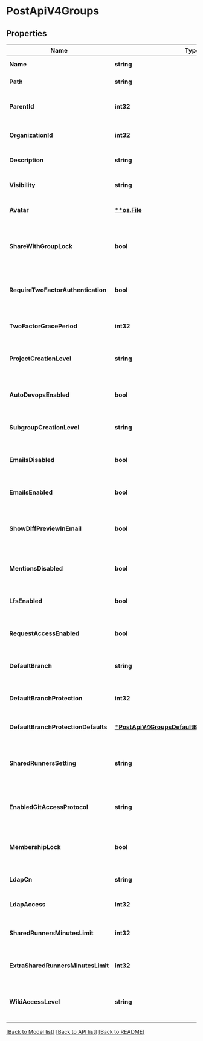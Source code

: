 # PostApiV4Groups

## Properties
Name | Type | Description | Notes
------------ | ------------- | ------------- | -------------
**Name** | **string** | The name of the group | [default to null]
**Path** | **string** | The path of the group | [default to null]
**ParentId** | **int32** | The parent group id for creating nested group | [optional] [default to null]
**OrganizationId** | **int32** | The organization id for the group | [optional] [default to null]
**Description** | **string** | The description of the group | [optional] [default to null]
**Visibility** | **string** | The visibility of the group | [optional] [default to null]
**Avatar** | [****os.File**](*os.File.md) | Avatar image for the group | [optional] [default to null]
**ShareWithGroupLock** | **bool** | Prevent sharing a project with another group within this group | [optional] [default to null]
**RequireTwoFactorAuthentication** | **bool** | Require all users in this group to setup Two-factor authentication | [optional] [default to null]
**TwoFactorGracePeriod** | **int32** | Time before Two-factor authentication is enforced | [optional] [default to null]
**ProjectCreationLevel** | **string** | Determine if developers can create projects in the group | [optional] [default to null]
**AutoDevopsEnabled** | **bool** | Default to Auto DevOps pipeline for all projects within this group | [optional] [default to null]
**SubgroupCreationLevel** | **string** | Allowed to create subgroups | [optional] [default to null]
**EmailsDisabled** | **bool** | _(Deprecated)_ Disable email notifications. Use: emails_enabled | [optional] [default to null]
**EmailsEnabled** | **bool** | Enable email notifications | [optional] [default to null]
**ShowDiffPreviewInEmail** | **bool** | Include the code diff preview in merge request notification emails | [optional] [default to null]
**MentionsDisabled** | **bool** | Disable a group from getting mentioned | [optional] [default to null]
**LfsEnabled** | **bool** | Enable/disable LFS for the projects in this group | [optional] [default to null]
**RequestAccessEnabled** | **bool** | Allow users to request member access | [optional] [default to null]
**DefaultBranch** | **string** | The default branch of group&#39;s projects | [optional] [default to null]
**DefaultBranchProtection** | **int32** | Determine if developers can push to default branch | [optional] [default to null]
**DefaultBranchProtectionDefaults** | [***PostApiV4GroupsDefaultBranchProtectionDefaults**](postApiV4Groups_default_branch_protection_defaults.md) |  | [optional] [default to null]
**SharedRunnersSetting** | **string** | Enable/disable shared runners for the group and its subgroups and projects | [optional] [default to null]
**EnabledGitAccessProtocol** | **string** | Allow only the selected protocols to be used for Git access. | [optional] [default to null]
**MembershipLock** | **bool** | Prevent adding new members to projects within this group | [optional] [default to null]
**LdapCn** | **string** | LDAP Common Name | [optional] [default to null]
**LdapAccess** | **int32** | A valid access level | [optional] [default to null]
**SharedRunnersMinutesLimit** | **int32** | (admin-only) Compute minutes quota for this group | [optional] [default to null]
**ExtraSharedRunnersMinutesLimit** | **int32** | (admin-only) Extra compute minutes quota for this group | [optional] [default to null]
**WikiAccessLevel** | **string** | Wiki access level. One of &#x60;disabled&#x60;, &#x60;private&#x60; or &#x60;enabled&#x60; | [optional] [default to null]

[[Back to Model list]](../README.md#documentation-for-models) [[Back to API list]](../README.md#documentation-for-api-endpoints) [[Back to README]](../README.md)


